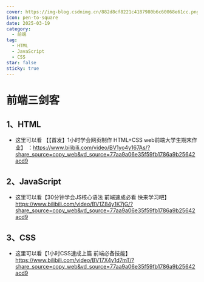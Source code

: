```yaml
---
cover: https://img-blog.csdnimg.cn/882d8cf8221c4187980b6c60068e61cc.png
icon: pen-to-square
date: 2025-03-19
category:
  - 前端
tag:
  - HTML
  - JavaScript
  - CSS
star: false
sticky: true
---
```


# 前端三剑客

## 1、HTML

- 这里可以看 【【首发】1小时学会网页制作 HTML+CSS web前端大学生期末作业】 ：https://www.bilibili.com/video/BV1yo4y167As/?share_source=copy_web&vd_source=77aa9a06e35f59fb1786a9b25642acd9

## 2、JavaScript

- 这里可以看【30分钟学会JS核心语法 前端速成必看 快来学习吧】 https://www.bilibili.com/video/BV1Z84y1K7jG/?share_source=copy_web&vd_source=77aa9a06e35f59fb1786a9b25642acd9

## 3、CSS

- 这里可以看【1小时CSS速成上篇 前端必备技能】 https://www.bilibili.com/video/BV17X4y1d7mT/?share_source=copy_web&vd_source=77aa9a06e35f59fb1786a9b25642acd9
